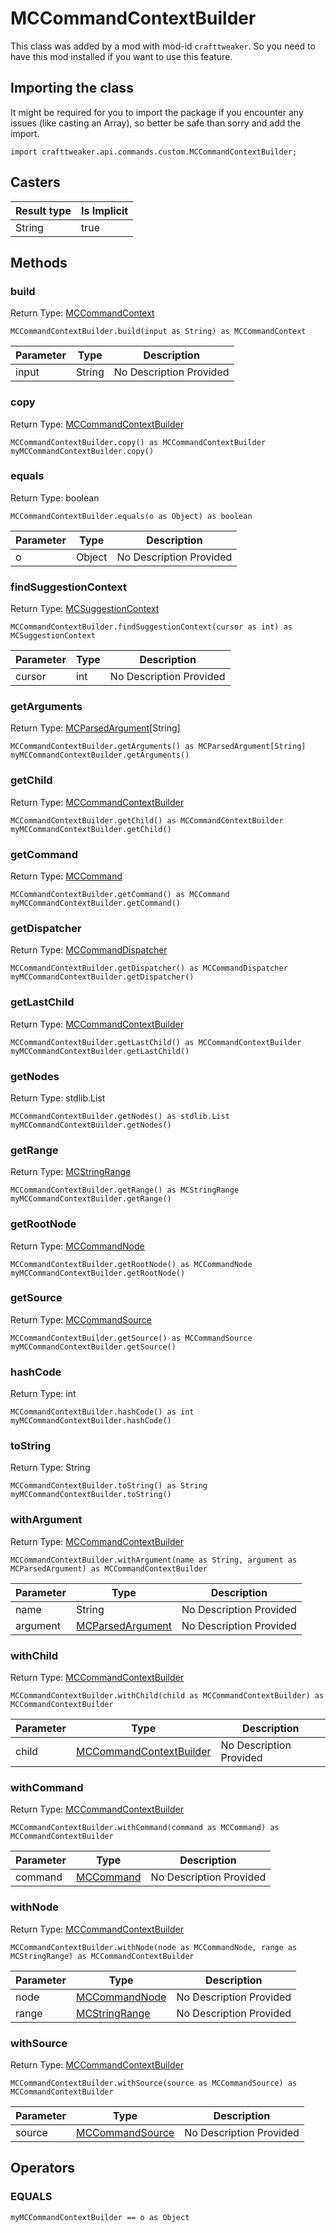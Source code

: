 # MCCommandContextBuilder

This class was added by a mod with mod-id `crafttweaker`. So you need to have this mod installed if you want to use this feature.

## Importing the class

It might be required for you to import the package if you encounter any issues (like casting an Array), so better be safe than sorry and add the import.
```zenscript
import crafttweaker.api.commands.custom.MCCommandContextBuilder;
```


## Casters

| Result type | Is Implicit |
|-------------|-------------|
| String | true |

## Methods

### build

Return Type: [MCCommandContext](/vanilla/api/commands/custom/MCCommandContext)

```zenscript
MCCommandContextBuilder.build(input as String) as MCCommandContext
```
| Parameter | Type | Description |
|-----------|------|-------------|
| input | String | No Description Provided |
### copy

Return Type: [MCCommandContextBuilder](/vanilla/api/commands/custom/MCCommandContextBuilder)

```zenscript
MCCommandContextBuilder.copy() as MCCommandContextBuilder
myMCCommandContextBuilder.copy()
```
### equals

Return Type: boolean

```zenscript
MCCommandContextBuilder.equals(o as Object) as boolean
```
| Parameter | Type | Description |
|-----------|------|-------------|
| o | Object | No Description Provided |
### findSuggestionContext

Return Type: [MCSuggestionContext](/vanilla/api/commands/custom/MCSuggestionContext)

```zenscript
MCCommandContextBuilder.findSuggestionContext(cursor as int) as MCSuggestionContext
```
| Parameter | Type | Description |
|-----------|------|-------------|
| cursor | int | No Description Provided |
### getArguments

Return Type: [MCParsedArgument](/vanilla/api/commands/custom/MCParsedArgument)[String]

```zenscript
MCCommandContextBuilder.getArguments() as MCParsedArgument[String]
myMCCommandContextBuilder.getArguments()
```
### getChild

Return Type: [MCCommandContextBuilder](/vanilla/api/commands/custom/MCCommandContextBuilder)

```zenscript
MCCommandContextBuilder.getChild() as MCCommandContextBuilder
myMCCommandContextBuilder.getChild()
```
### getCommand

Return Type: [MCCommand](/vanilla/api/commands/custom/MCCommand)

```zenscript
MCCommandContextBuilder.getCommand() as MCCommand
myMCCommandContextBuilder.getCommand()
```
### getDispatcher

Return Type: [MCCommandDispatcher](/vanilla/api/commands/custom/MCCommandDispatcher)

```zenscript
MCCommandContextBuilder.getDispatcher() as MCCommandDispatcher
myMCCommandContextBuilder.getDispatcher()
```
### getLastChild

Return Type: [MCCommandContextBuilder](/vanilla/api/commands/custom/MCCommandContextBuilder)

```zenscript
MCCommandContextBuilder.getLastChild() as MCCommandContextBuilder
myMCCommandContextBuilder.getLastChild()
```
### getNodes

Return Type: stdlib.List

```zenscript
MCCommandContextBuilder.getNodes() as stdlib.List
myMCCommandContextBuilder.getNodes()
```
### getRange

Return Type: [MCStringRange](/vanilla/api/commands/custom/MCStringRange)

```zenscript
MCCommandContextBuilder.getRange() as MCStringRange
myMCCommandContextBuilder.getRange()
```
### getRootNode

Return Type: [MCCommandNode](/vanilla/api/commands/custom/MCCommandNode)

```zenscript
MCCommandContextBuilder.getRootNode() as MCCommandNode
myMCCommandContextBuilder.getRootNode()
```
### getSource

Return Type: [MCCommandSource](/vanilla/api/commands/custom/MCCommandSource)

```zenscript
MCCommandContextBuilder.getSource() as MCCommandSource
myMCCommandContextBuilder.getSource()
```
### hashCode

Return Type: int

```zenscript
MCCommandContextBuilder.hashCode() as int
myMCCommandContextBuilder.hashCode()
```
### toString

Return Type: String

```zenscript
MCCommandContextBuilder.toString() as String
myMCCommandContextBuilder.toString()
```
### withArgument

Return Type: [MCCommandContextBuilder](/vanilla/api/commands/custom/MCCommandContextBuilder)

```zenscript
MCCommandContextBuilder.withArgument(name as String, argument as MCParsedArgument) as MCCommandContextBuilder
```
| Parameter | Type | Description |
|-----------|------|-------------|
| name | String | No Description Provided |
| argument | [MCParsedArgument](/vanilla/api/commands/custom/MCParsedArgument) | No Description Provided |
### withChild

Return Type: [MCCommandContextBuilder](/vanilla/api/commands/custom/MCCommandContextBuilder)

```zenscript
MCCommandContextBuilder.withChild(child as MCCommandContextBuilder) as MCCommandContextBuilder
```
| Parameter | Type | Description |
|-----------|------|-------------|
| child | [MCCommandContextBuilder](/vanilla/api/commands/custom/MCCommandContextBuilder) | No Description Provided |
### withCommand

Return Type: [MCCommandContextBuilder](/vanilla/api/commands/custom/MCCommandContextBuilder)

```zenscript
MCCommandContextBuilder.withCommand(command as MCCommand) as MCCommandContextBuilder
```
| Parameter | Type | Description |
|-----------|------|-------------|
| command | [MCCommand](/vanilla/api/commands/custom/MCCommand) | No Description Provided |
### withNode

Return Type: [MCCommandContextBuilder](/vanilla/api/commands/custom/MCCommandContextBuilder)

```zenscript
MCCommandContextBuilder.withNode(node as MCCommandNode, range as MCStringRange) as MCCommandContextBuilder
```
| Parameter | Type | Description |
|-----------|------|-------------|
| node | [MCCommandNode](/vanilla/api/commands/custom/MCCommandNode) | No Description Provided |
| range | [MCStringRange](/vanilla/api/commands/custom/MCStringRange) | No Description Provided |
### withSource

Return Type: [MCCommandContextBuilder](/vanilla/api/commands/custom/MCCommandContextBuilder)

```zenscript
MCCommandContextBuilder.withSource(source as MCCommandSource) as MCCommandContextBuilder
```
| Parameter | Type | Description |
|-----------|------|-------------|
| source | [MCCommandSource](/vanilla/api/commands/custom/MCCommandSource) | No Description Provided |

## Operators

### EQUALS

```zenscript
myMCCommandContextBuilder == o as Object
```



